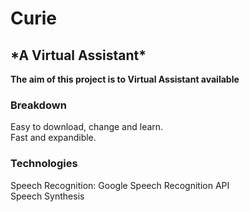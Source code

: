 # <H1> Curie</H1>
<H2>*A Virtual Assistant*</H2>

<b>The aim of this project is to Virtual Assistant available</b>

<H3>Breakdown</H3>
    Easy to download, change and learn.<br>
    Fast and expandible.

<H3>Technologies</H3>
    Speech Recognition: Google Speech Recognition API <br>
    Speech Synthesis
